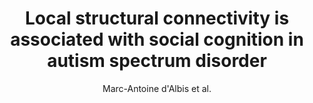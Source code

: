 ---
cat: gaia
subcat: architecture
bestof: false
author: Marc-Antoine d'Albis et al.
title: Local structural connectivity is associated with social cognition in autism spectrum disorder
journal: Brain - A Journal of Neurology
year: 2018
type: article
doi: 10.1093/brain/awy275
---